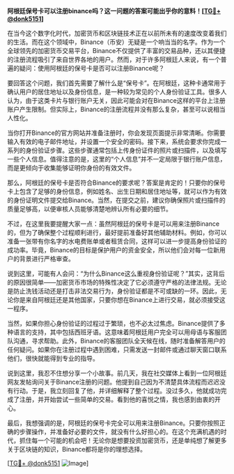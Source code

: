 **阿根廷保号卡可以注册binance吗？这一问题的答案可能出乎你的意料！[[TG💪+ @donk5151](https://t.me/s/donk5151)]**

在当今这个数字化时代，加密货币和区块链技术正在以前所未有的速度改变着我们的生活。而在这个领域中，Binance（币安）无疑是一个响当当的名字。作为一个全球领先的加密货币交易平台，Binance不仅提供了丰富的交易品种，还以其便捷的注册流程吸引了来自世界各地的用户。然而，对于许多阿根廷人来说，有一个普遍的疑问：使用阿根廷的保号卡是否可以注册Binance呢？

要回答这个问题，我们首先需要了解什么是“保号卡”。在阿根廷，这种卡通常用于确认用户的居住地址以及身份信息，是一种较为常见的个人身份验证工具。很多人认为，由于这类卡片与银行账户无关，因此可能会对在Binance这样的平台上注册账户产生限制。但实际上，Binance的注册流程并没有那么复杂，甚至可以说相当人性化。

当你打开Binance的官方网站并准备注册时，你会发现页面提示非常清晰。你需要输入有效的电子邮件地址，并设置一个安全的密码。接下来，系统会要求你完成一系列的身份验证步骤。这些步骤通常包括上传身份证件的照片或扫描件，以及填写一些个人信息。值得注意的是，这里的“个人信息”并不一定局限于银行账户信息，而是更倾向于收集能够证明你身份的有效文件。

那么，阿根廷的保号卡是否符合Binance的要求呢？答案是肯定的！只要你的保号卡上包含了足够的身份信息，例如姓名、出生日期和居住地址等，就可以作为有效的身份证明文件提交给Binance。当然，在提交之前，建议你确保照片或扫描件的质量足够高，以便审核人员能够清楚地辨认所有必要的细节。

不过，在这里我要提醒大家一点：虽然阿根廷的保号卡是可以用来注册Binance的，但为了确保整个过程顺利进行，最好提前准备好其他辅助材料。例如，你可以准备一张带有你名字的水电费账单或者租赁合同，这样可以进一步提高身份验证的成功率。毕竟，Binance的目标是保护用户的资金安全，所以他们会对每一位新用户的背景进行严格审查。

说到这里，可能有人会问：“为什么Binance这么重视身份验证呢？”其实，这背后的原因很简单——加密货币市场的特殊性决定了它必须遵守严格的法律法规。无论是防止洗钱活动还是打击非法交易行为，身份验证都是不可或缺的一环。因此，无论你是来自阿根廷还是其他国家，只要你想在Binance上进行交易，就必须接受这一程序。

当然，如果你担心身份验证的过程过于繁琐，也不必太过焦虑。Binance提供了多种语言的支持，其中包括西班牙语。这意味着阿根廷用户完全可以用母语与客服团队沟通，寻求帮助。此外，Binance的客服团队全天候在线，随时准备解答用户的任何疑问。如果你在注册过程中遇到困难，只需发送一封邮件或通过聊天窗口联系他们，很快就能得到专业的指导。

说到这里，我忍不住想分享一个小故事。前几天，我在社交媒体上看到一位阿根廷网友发帖询问关于Binance注册的问题。他提到自己因为不清楚具体流程而迟迟没有行动。于是，我立刻回复了他，并详细解释了整个过程。没过多久，他就成功完成了注册，并开始尝试一些简单的交易。看到他的喜悦之情，我也感到由衷的开心。

最后，我想强调的是，阿根廷的保号卡完全可以用来注册Binance。只要你按照正确的步骤操作，并准备好必要的文件，就没有什么好担心的。在这个充满机遇的时代，抓住每一个可能的机会吧！无论你是想要投资加密货币，还是单纯想了解更多关于区块链的知识，Binance都将是你的理想选择。

[[TG💪+ @donk5151](https://t.me/s/donk5151) ![Image](https://i.postimg.cc/rwNCRYN7/Snipaste-2025-04-30-17-27-05.png)]